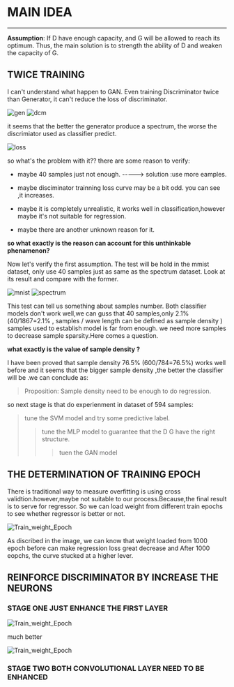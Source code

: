 # MAIN IDEA
-----------------------------------
**Assumption**: If D have enough capacity, and G will be allowed to reach its optimum. Thus, the main solution is to strength the ability of D and weaken the capacity of G. 

## TWICE TRAINING
I can't understand what happen to GAN. Even training Discriminator twice than Generator, it can't reduce the loss of discriminator.

![gen](gan1D/spectrum_k2_4000.png) 
![dcm](gan1D/spectrum_dcm_k2_4000.png)

it seems that the better the generator produce a spectrum, the worse the discrimiator used as classifier predict.

![loss](gan1D/Trained_k2_weight.png)

so what's the problem with it??
there are some reason to verify:

* maybe 40 samples just not enough. -----> solution :use more eamples.
* maybe disciminator trainning loss curve may be a bit odd. you can see ,it increases.

* maybe it is completely unrealistic, it works well in classification,however maybe it's not suitable for regression.
* maybe there are another unknown reason for it.

**so what exactly is the reason can account for this unthinkable phenamenon?**

Now let's verify the first assumption. The test will be hold in  the mmist dataset, only use 40 samples just as same as the spectrum dataset.
Look at its result and compare with the former.

![mnist](gan1D/mnist_40sample_loss.png)
![spectrum](gan1D/spectrum_clf_5000.png)

This test can tell us something about samples number. Both classifier models don't work well,we can guss that 40 samples,only 2.1%(40/1867=2.1% , samples / wave length can be defined as sample density ) samples used to establish model is far from enough. we need more samples to decrease sample sparsity.Here comes a question.

**what exactly is the value of sample density ?** 

I have been proved that sample density 76.5% (600/784=76.5%) works well before and it seems that the bigger sample density ,the better the classifier will be .we can conclude as:

> Proposition: Sample density need to be enough to do regression.

so next stage is that do experienment in dataset of 594 samples:

> tune the SVM model and try some predictive label.
>> tune the MLP model to guarantee that the D G have the right structure.
>>> tuen the GAN model
## THE DETERMINATION OF TRAINING EPOCH 
There is traditional  way to measure overfitting is using cross validtion.however,maybe not suitable to our process.Because,the final result is to serve for regressor. So we can load weight from different train epochs to see whether regressor is better or not.

![Train_weight_Epoch](gan1D/Train_weight_Epoch.png)

As discribed in the image, we can know that weight loaded from 1000 epoch before can make regression loss great decrease and After 1000 eopchs, the curve stucked at a higher lever.

## REINFORCE DISCRIMINATOR BY INCREASE THE NEURONS 
### STAGE ONE JUST ENHANCE THE FIRST LAYER
![Train_weight_Epoch](gan1D/spectrum_e2000c50_d128.png)

much better

![Train_weight_Epoch](gan1D/spectrum_dcm_2000_d128.png)
### STAGE TWO BOTH CONVOLUTIONAL LAYER NEED TO BE ENHANCED
